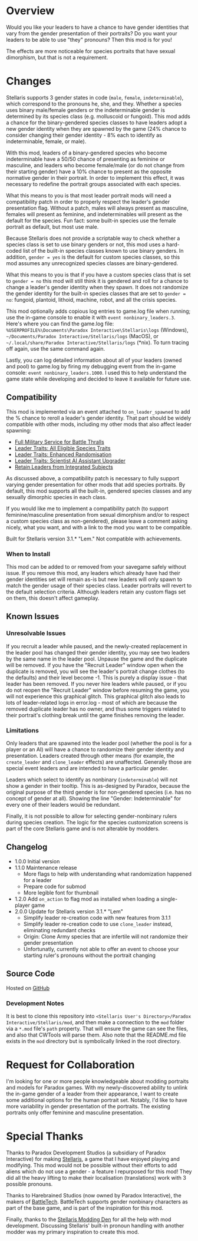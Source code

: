 # Overview

Would you like your leaders to have a chance to have gender identities that vary from the gender presentation of their portraits?  Do you want your leaders to be able to use "they" pronouns?  Then this mod is for you!

The effects are more noticeable for species portraits that have sexual dimorphism, but that is not a requirement.

# Changes

Stellaris supports 3 gender states in code (`male`, `female`, `indeterminable`), which correspond to the pronouns he, she, and they.  Whether a species uses binary male/female genders or the indeterminable gender is determined by its species class (e.g. molluscoid or fungoid).  This mod adds a chance for the binary-gendered species classes to have leaders adopt a new gender identity when they are spawned by the game (24% chance to consider changing their gender identity - 8% each to identify as indeterminable, female, or male).

With this mod, leaders of a binary-gendered species who become indeterminable have a 50/50 chance of presenting as feminine or masculine, and leaders who become female/male (or do not change from their starting gender) have a 10% chance to present as the opposite normative gender in their portrait.  In order to implement this effect, it was necessary to redefine the portrait groups associated with each species.

What this means to you is that most leader portrait mods will need a compatibility patch in order to properly respect the leader's gender presentation flag.  Without a patch, males will always present as masculine, females will present as feminine, and indeterminables will present as the default for the species.  Fun fact: some built-in species use the female portrait as default, but most use male.

Because Stellaris does not provide a scriptable way to check whether a species class is set to use binary genders or not, this mod uses a hard-coded list of the built-in species classes known to use binary genders.  In addition, `gender = yes` is the default for custom species classes, so this mod assumes any unrecognized species classes are binary-gendered.

What this means to you is that if you have a custom species class that is set to `gender = no` this mod will still think it is gendered and roll for a chance to change a leader's gender identity when they spawn.  It does not randomize the gender identity for the built-in species classes that are set to `gender = no`: fungoid, plantoid, lithoid, machine, robot, and all the crisis species.

This mod optionally adds copious log entries to game.log file when running; use the in-game console to enable it with `event nonbinary_leaders.3`.  Here's where you can find the game.log file: `%USERPROFILE%\Documents\Paradox Interactive\Stellaris\logs` (Windows), `~/Documents/Paradox Interactive/Stellaris/logs` (MacOS), or `~/.local/share/Paradox Interactive/Stellaris/logs` (*nix).  To turn tracing off again, use the same command again.

Lastly, you can log detailed information about all of your leaders (owned and pool) to game.log by firing my debugging event from the in-game console: `event nonbinary_leaders.1000`.  I used this to help understand the game state while developing and decided to leave it available for future use.

## Compatibility

This mod is implemented via an event attached to `on_leader_spawned` to add the % chance to reroll a leader's gender identity.  That part should be widely compatible with other mods, including my other mods that also affect leader spawning:

* [Full Military Service for Battle Thralls](https://steamcommunity.com/sharedfiles/filedetails/?id=2496357447)
* [Leader Traits: All Eligible Species Traits](https://steamcommunity.com/sharedfiles/filedetails/?id=2499031295)
* [Leader Traits: Enhanced Randomisation](https://steamcommunity.com/sharedfiles/filedetails/?id=2553806265)
* [Leader Traits: Scientist AI Assistant Upgrader](https://steamcommunity.com/sharedfiles/filedetails/?id=2498166286)
* [Retain Leaders from Integrated Subjects](https://steamcommunity.com/sharedfiles/filedetails/?id=2553818684)

As discussed above, a compatibility patch is necessary to fully support varying gender presentation for other mods that add species portraits.  By default, this mod supports all the built-in, gendered species classes and any sexually dimorphic species in each class.

If you would like me to implement a compatibility patch (to support feminine/masculine presentation from sexual dimorphism and/or to respect a custom species class as non-gendered), please leave a comment asking nicely, what you want, and with a link to the mod you want to be compatible.

Built for Stellaris version 3.1.* "Lem."  Not compatible with achievements.

### When to Install

This mod can be added to or removed from your savegame safely without issue.  If you remove this mod, any leaders which already have had their gender identities set will remain as-is but new leaders will only spawn to match the gender usage of their species class.  Leader portraits will revert to the default selection criteria.  Although leaders retain any custom flags set on them, this doesn't affect gameplay.

## Known Issues

### Unresolvable Issues

If you recruit a leader while paused, and the newly-created replacement in the leader pool has changed their gender identity, you may see two leaders by the same name in the leader pool.  Unpause the game and the duplicate will be removed.  If you have the "Recruit Leader" window open when the duplicate is removed, you will see the leader's portrait change clothes (to the defaults) and their level become -1.  This is purely a display issue - that leader has been removed.  If you never hire leaders while paused, or if you do not reopen the "Recruit Leader" window before resuming the game, you will not experience this graphical glitch.  This graphical glitch also leads to lots of leader-related logs in error.log - most of which are because the removed duplicate leader has no owner, and thus some triggers related to their portrait's clothing break until the game finishes removing the leader.

### Limitations

Only leaders that are spawned into the leader pool (whether the pool is for a player or an AI) will have a chance to randomize their gender identity and presentation.  Leaders created through other means (for example, the `create_leader` and `clone_leader` effects) are unaffected.  Generally those are special event leaders and are intended to have a particular gender.

Leaders which select to identify as nonbinary (`indeterminable`) will not show a gender in their tooltip.  This is as-designed by Paradox, because the original purpose of the third gender is for non-gendered species (i.e. has no concept of gender at all).  Showing the line "Gender: Indeterminable" for every one of their leaders would be redundant.

Finally, it is not possible to allow for selecting gender-nonbinary rulers during species creation.  The logic for the species customization screens is part of the core Stellaris game and is not alterable by modders.

## Changelog

* 1.0.0 Initial version
* 1.1.0 Maintenance release
	* More flags to help with understanding what randomization happened for a leader
	* Prepare code for submod
	* More legible font for thumbnail
* 1.2.0 Add `on_action` to flag mod as installed when loading a single-player game
* 2.0.0 Update for Stellaris version 3.1.* "Lem"
	* Simplify leader re-creation code with new features from 3.1.1
	* Simplify leader re-creation code to use `clone_leader` instead, eliminating redundant checks
	* Origin: Clone Army species that are infertile will not randomize their gender presentation
	* Unfortunatly, currently not able to offer an event to choose your starting ruler's pronouns without the portrait changing

## Source Code

Hosted on [GitHub](https://github.com/corsairmarks/nonbinary_leaders)

### Development Notes

It is best to clone this repository into `<Stellaris User's Directory>/Paradox Interactive/Stellaris/mod`, and then make a connection to the `mod` folder via a `*.mod` file's `path` property.  That will ensure the game can see the files, and also that CWTools will parse them.  Also note that the README.md file exists in the `mod` directory but is symbolically linked in the root directory.

# Request for Collaboration

I'm looking for one or more people knowledgeable about modding portraits and models for Paradox games.  With my newly-discovered ability to unlink the in-game gender of a leader from their appearance, I want to create some additional options for the human portrait set.  Notably, I'd like to have more variability in gender presentation of the portraits.  The existing portraits only offer feminine and masculine presentation.

# Special Thanks

Thanks to Paradox Development Studios (a subsidiary of Paradox Interactive) for making [Stellaris](https://store.steampowered.com/app/281990/Stellaris/), a game that I have enjoyed playing and modifying.  This mod would not be possible without their efforts to add aliens which do not use a gender - a feature I repurposed for this mod!  They did all the heavy lifting to make their localisation (translations) work with 3 possible pronouns.

Thanks to Harebrained Studios (now owned by Paradox Interactive), the makers of [BattleTech](https://store.steampowered.com/app/637090/BATTLETECH/).  BattleTech supports gender nonbinary characters as part of the base game, and is part of the inspiration for this mod.

Finally, thanks to the [Stellaris Modding Den](https://discord.gg/bHVez2C) for all the help with mod development.  Discussing Stellaris' built-in pronoun handling with another modder was my primary inspiration to create this mod.